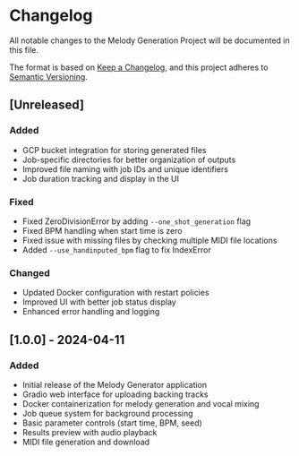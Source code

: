 # Changelog

All notable changes to the Melody Generation Project will be documented in this file.

The format is based on [Keep a Changelog](https://keepachangelog.com/en/1.0.0/),
and this project adheres to [Semantic Versioning](https://semver.org/spec/v2.0.0.html).

## [Unreleased]

### Added
- GCP bucket integration for storing generated files
- Job-specific directories for better organization of outputs
- Improved file naming with job IDs and unique identifiers
- Job duration tracking and display in the UI

### Fixed
- Fixed ZeroDivisionError by adding `--one_shot_generation` flag
- Fixed BPM handling when start time is zero
- Fixed issue with missing files by checking multiple MIDI file locations
- Added `--use_handinputed_bpm` flag to fix IndexError

### Changed
- Updated Docker configuration with restart policies
- Improved UI with better job status display
- Enhanced error handling and logging

## [1.0.0] - 2024-04-11

### Added
- Initial release of the Melody Generator application
- Gradio web interface for uploading backing tracks
- Docker containerization for melody generation and vocal mixing
- Job queue system for background processing
- Basic parameter controls (start time, BPM, seed)
- Results preview with audio playback
- MIDI file generation and download